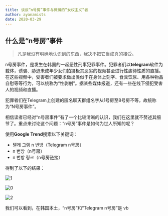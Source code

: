 ```yaml
---
title: 谈谈“n号房”事件与微博的“女权主义”者
author: ayanamists
date: 2020-03-29
---
```


## 什么是“n号房”事件

> 凡是我没有明确地认识到的东西，我决不把它当成真的接受。

n号房事件，是发生在韩国的一起恶性刑事犯罪事件。犯罪者们以**telegram**软件为载体，诱骗、胁迫未成年少女们拍摄极其恶劣的视频甚至进行性虐待性质的直播。在这些视频中，受害者们被要求做出类似于在身体上刻字、食粪饮尿、用各种物品自慰等等行为，可以统称为“性剥削”。据某些媒体报道，还有一些在线下侵犯受害人的视频和直播。

犯罪者们在Telegram上创建的匿名聊天群组名字从1号房至8号房不等，故统称为“N号房事件”。

相信读者已经对“n号房事件”有了一个比较清晰的认识，我们在这里就不赘述其细节了。重点来讨论这个问题：“n号房”事件是如何为世人所知的呢？

使用**Google Trend**搜索以下关键词：

+ 텔레 그램 n 번방（Telegram n号房）
+ n 번방（n号房）
+ n 번방 링크（n号房链接）

得到了以下的结果：

![1](https://pic.downk.cc/item/5e807089504f4bcb043f937b.jpg)

![0](https://pic.downk.cc/item/5e8070d7504f4bcb043fbe15.jpg)

![2](https://pic.downk.cc/item/5e8070b3504f4bcb043fa9e0.jpg)

我们可以看到，在韩国本土，“n号房”和“Telegram n号房”是 vb 
